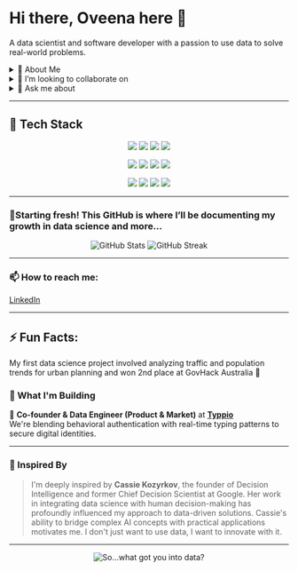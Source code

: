 # Hi there, Oveena here 👋  

A data scientist and software developer with a passion to use data to solve real-world problems.

<details>
  <summary>🌱 About Me</summary>
  <br>
  I’m currently a final year Computer Science Student, majoring in Data Science, at the University of Adelaide, Australia.  
  I'm learning advanced feature selection techniques, hyperparameter tuning, and applying machine learning tools like Scikit-learn for model inference and optimisation.  
  Also exploring dimensionality reduction (such as: PCA, t-SNE) and algorithmic efficiency for large-scale datasets.
  
</details>

<details>
  <summary>👯 I’m looking to collaborate on</summary>
  <br>
  Projects involving all things data and innovative!
</details>

<details>
  <summary>💬 Ask me about</summary>
  <br>
  Real-time model deployment, typing biometrics, satellites and outer-space, statistical analysis, or getting started in tech/entrepreneurship.
</details>

---

## 🚀 Tech Stack

<p align="center">
  <!-- Programming Languages -->
  <img src="https://img.shields.io/badge/Python-3776AB?style=for-the-badge&logo=python&logoColor=white" />
  <img src="https://img.shields.io/badge/C++-00599C?style=for-the-badge&logo=c%2B%2B&logoColor=white" />
  <img src="https://img.shields.io/badge/MATLAB-0076A8?style=for-the-badge&logo=mathworks&logoColor=white" />
  <img src="https://img.shields.io/badge/MySQL-4479A1?style=for-the-badge&logo=mysql&logoColor=white" />
</p>

<p align="center">
  <!-- Web Development -->
  <img src="https://img.shields.io/badge/JavaScript-F7DF1E?style=for-the-badge&logo=javascript&logoColor=black" />
  <img src="https://img.shields.io/badge/Node.js-339933?style=for-the-badge&logo=node.js&logoColor=white" />
  <img src="https://img.shields.io/badge/HTML5-E34F26?style=for-the-badge&logo=html5&logoColor=white" />
  <img src="https://img.shields.io/badge/CSS3-1572B6?style=for-the-badge&logo=css3&logoColor=white" />
</p>

<p align="center">
  <!-- Tools & Platforms -->
  <img src="https://img.shields.io/badge/Docker-2496ED?style=for-the-badge&logo=docker&logoColor=white" />
  <img src="https://img.shields.io/badge/Jupyter-F37626?style=for-the-badge&logo=Jupyter&logoColor=white" />
  <img src="https://img.shields.io/badge/Blender-F5792A?style=for-the-badge&logo=blender&logoColor=white" />
  <img src="https://img.shields.io/badge/Insomnia-4000BF?style=for-the-badge&logo=insomnia&logoColor=white" />

</p>

---

### 🎉Starting fresh! This GitHub is where I’ll be documenting my growth in data science and more...
<p align="center">
  <img src="https://github-readme-stats.vercel.app/api?username=oveena-data&show_icons=true&theme=radical" alt="GitHub Stats" />
  <img src="https://streak-stats.demolab.com?user=oveena-data&theme=radical&hide_border=true" alt="GitHub Streak" />
</p>

---

### 📫 How to reach me:  

[LinkedIn](https://www.linkedin.com/in/oveenawidyaratne)

---

## ⚡ Fun Facts:  

My first data science project involved analyzing traffic and population trends for urban planning and won 2nd place at GovHack Australia 🥈  

### 🧠 What I'm Building  

🚀 **Co-founder & Data Engineer (Product & Market)** at [**Typpio**](https://www.typpio.com/)  
We're blending behavioral authentication with real-time typing patterns to secure digital identities.

---

### 🌟 Inspired By

> I'm deeply inspired by **Cassie Kozyrkov**, the founder of Decision Intelligence and former Chief Decision Scientist at Google. Her work in integrating data science with human decision-making has profoundly influenced my approach to data-driven solutions. Cassie's ability to bridge complex AI concepts with practical applications motivates me. I don't just want to use data, I want to innovate with it.

---

<p align="center">
  <img src="https://imgs.xkcd.com/comics/correlation.png" alt="So...what got you into data?" />
</p>


